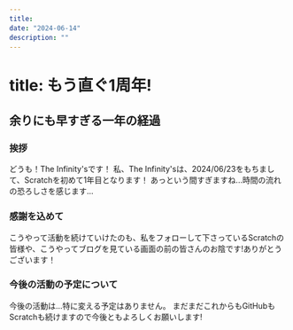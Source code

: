 ```yaml
---
title: 
date: "2024-06-14"
description: ""
---
```


# title: もう直ぐ1周年!

## 余りにも早すぎる一年の経過
### 挨拶
どうも！The Infinity'sです！
私、The Infinity'sは、2024/06/23をもちまして、Scratchを初めて1年目となります！
あっという間すぎますね...時間の流れの恐ろしさを感じます...
### 感謝を込めて
こうやって活動を続けていけたのも、私をフォローして下さっているScratchの皆様や、こうやってブログを見ている画面の前の皆さんのお陰です!ありがとうございます！
### 今後の活動の予定について
今後の活動は...特に変える予定はありません。
まだまだこれからもGitHubもScratchも続けますので今後ともよろしくお願いします!

<div style="height:1000vh;"></div>
<details>
<summary></summary>
<img style="width:100%;" src="./img/The Infinity&apos;s%201st%20anniversary.svg">
</details>
